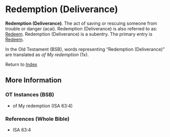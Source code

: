 # Redemption (Deliverance)
**Redemption (Deliverance)**. 
The act of saving or rescuing someone from trouble or danger (acai). 
Redemption (Deliverance) is also referred to as: 
[Redeem](Redeem.md). 
Redemption (Deliverance) is a subentry. The primary entry is 
[Redeem](Redeem.md). 


In the Old Testament (BSB), words representing “Redemption (Deliverance)” are translated as 
*of My redemption* (1x). 




Return to [Index](00-Index.md)

## More Information

### OT Instances (BSB)

* of My redemption (ISA 63:4)



### References (Whole Bible)

* ISA 63:4



